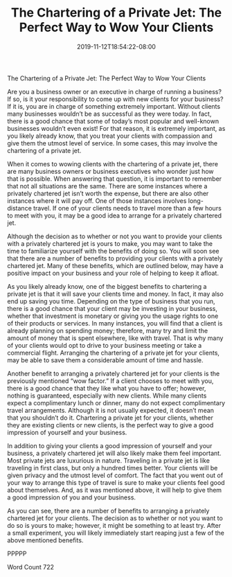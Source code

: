 ﻿---
title: "The Chartering of a Private Jet: The Perfect Way to Wow Your Clients"
date: 2019-11-12T18:54:22-08:00
description: "Private Jet Charters TXT Tips for Web Success"
featured_image: "/images/Private Jet Charters TXT.jpg"
tags: ["Private Jet Charters TXT"]
---

The Chartering of a Private Jet: The Perfect Way to Wow Your Clients

Are you a business owner or an executive in charge of running a business?  If so, is it your responsibility to come up with new clients for your business?  If it is, you are in charge of something extremely important. Without clients many businesses wouldn’t be as successful as they were today. In fact, there is a good chance that some of today’s most popular and well-known businesses wouldn’t even exist!  For that reason, it is extremely important, as you likely already know, that you treat your clients with compassion and give them the utmost level of service.  In some cases, this may involve the chartering of a private jet.

When it comes to wowing clients with the chartering of a private jet, there are many business owners or business executives who wonder just how that is possible. When answering that question, it is important to remember that not all situations are the same. There are some instances where a privately chartered jet isn’t worth the expense, but there are also other instances where it will pay off.  One of those instances involves long-distance travel.  If one of your clients needs to travel more than a few hours to meet with you, it may be a good idea to arrange for a privately chartered jet.  

Although the decision as to whether or not you want to provide your clients with a privately chartered jet is yours to make, you may want to take the time to familiarize yourself with the benefits of doing so.  You will soon see that there are a number of benefits to providing your clients with a privately chartered jet.  Many of these benefits, which are outlined below, may have a positive impact on your business and your role of helping to keep it afloat.

As you likely already know, one of the biggest benefits to chartering a private jet is that it will save your clients time and money. In fact, it may also end up saving you time.  Depending on the type of business that you run, there is a good chance that your client may be investing in your business, whether that investment is monetary or giving you the usage rights to one of their products or services.  In many instances, you will find that a client is already planning on spending money; therefore, many try and limit the amount of money that is spent elsewhere, like with travel. That is why many of your clients would opt to drive to your business meeting or take a commercial flight.  Arranging the chartering of a private jet for your clients, may be able to save them a considerable amount of time and hassle.

Another benefit to arranging a privately chartered jet for your clients is the previously mentioned “wow factor.”  If a client chooses to meet with you, there is a good chance that they like what you have to offer; however, nothing is guaranteed, especially with new clients.  While many clients expect a complimentary lunch or dinner, many do not expect complimentary travel arrangements.  Although it is not usually expected, it doesn’t mean that you shouldn’t do it.  Chartering a private jet for your clients, whether they are existing clients or new clients, is the perfect way to give a good impression of yourself and your business.

In addition to giving your clients a good impression of yourself and your business, a privately chartered jet will also likely make them feel important.  Most private jets are luxurious in nature.  Traveling in a private jet is like traveling in first class, but only a hundred times better. Your clients will be given privacy and the utmost level of comfort.  The fact that you went out of your way to arrange this type of travel is sure to make your clients feel good about themselves. And, as it was mentioned above, it will help to give them a good impression of you and your business.

As you can see, there are a number of benefits to arranging a privately chartered jet for your clients.  The decision as to whether or not you want to do so is yours to make; however, it might be something to at least try. After a small experiment, you will likely immediately start reaping just a few of the above mentioned benefits.

PPPPP

Word Count 722

